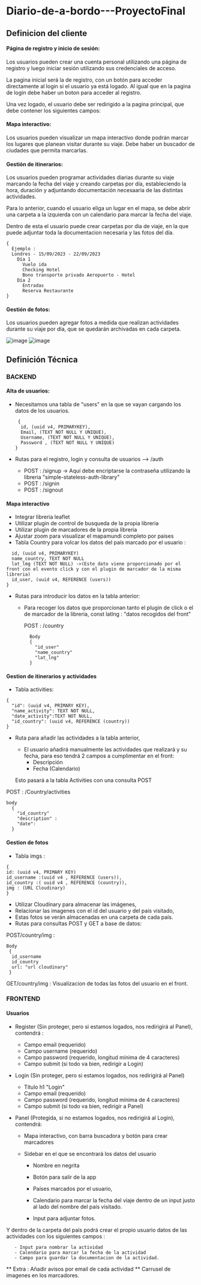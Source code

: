 
# Diario-de-a-bordo---ProyectoFinal
## Definicion del cliente

#### Página de registro y inicio de sesión: 
Los usuarios pueden crear una cuenta personal utilizando una página de registro y luego iniciar sesión utilizando sus credenciales de acceso.

La pagina inicial será la de registro, con un botón para acceder directamente al login si el usuario ya está logado. Al igual que en la pagina de login debe haber un boton para acceder al registro. 

Una vez logado, el usuario debe ser redirigido a la pagina principal, que debe contener los siguientes campos:

#### Mapa interactivo:
Los usuarios pueden visualizar un mapa interactivo donde podrán marcar los lugares que planean visitar durante su viaje. 
Debe haber un buscador de ciudades que permita marcarlas. 

#### Gestión de itinerarios:
Los usuarios pueden programar actividades diarias durante su viaje marcando la fecha del viaje y creando carpetas por día, estableciendo la hora, duración y adjuntando documentación necesaaria de las distintas actividades.

Para lo anterior, cuando el usuario eliga un lugar en el mapa, se debe abrir una carpeta a la izquierda con un calendario para marcar la fecha del viaje. 

Dentro de esta el usuario puede crear carpetas por dia de viaje, en la que puede adjuntar toda la documentacion necesaria y las fotos del día. 
```
{
  Ejemplo : 
  Londres - 15/09/2023 - 22/09/2023
    Día 1
      Vuelo ida
      Checking Hotel
      Bono transporte privado Aeropuerto - Hotel
    Día 2
      Entradas 
      Reserva Restaurante
}
```

#### Gestión de fotos:
Los usuarios pueden agregar fotos a medida que realizan actividades durante su viaje por día, que se quedarán archivadas en cada carpeta. 



   ![image](./imagenes/Registro.jpeg)
   ![image](./imagenes/Panel2.jpeg)


## Definición Técnica
### BACKEND


#### Alta de usuarios:

- Necesitamos una tabla de "users" en la que se vayan cargando los datos de los usuarios.
  ```
   {
    id, (uuid v4, PRIMARYKEY),
    Email, (TEXT NOT NULL Y UNIQUE),
    Username, (TEXT NOT NULL Y UNIQUE),
    Password , (TEXT NOT NULL Y UNIQUE)
  }
  ```
 

- Rutas para el registro, login y consulta de usuarios --> /auth
  - POST : /signup -> Aquí debe encriptarse la contraseña utilizando la libreria "simple-stateless-auth-library"
  - POST : /signin
  - POST : /signout 

#### Mapa interactivo
 - Integrar libreria leaflet
 - Utilizar plugin de control de busqueda de la propia libreria
 - Utilizar plugin de marcadores de la propia libreria
 - Ajustar zoom para visualizar el mapamundi completo por paises
 - Tabla Country para  volcar los datos del país marcado por el usuario :

  ```{
    id, (uuid v4, PRIMARYKEY)
    name_country, TEXT NOT NULL
    lat_lmg (TEXT NOT NULL) ->(Este dato viene proporcionado por el     front con el evento click y con el plugin de marcador de la misma libreria)
    id_user, (uuid v4, REFERENCE (users))
  }
  ```
  

- Rutas para introducir los datos en la tabla anterior:

  - Para recoger los datos que proporcionan tanto el plugin de click o el de marcador de la libreria,
    const latlng : "datos recogidos del front"

    POST : /country 
    ```
      Body 
      {
        "id_user"
        "name_country"
        "lat_lng"
      }
    ```
#### Gestion de itinerarios y actividades

- Tabla activities:

```
{
  "id": (uuid v4, PRIMARY KEY),
  "name_activity": TEXT NOT NULL,
  "date_activity":TEXT NOT NULL,
  "id_country": (uuid v4, REFERENCE (country))
}
```

- Ruta para añadir las actividades a la tabla anterior, 

  - El usuario añadirá manualmente las actividades que realizará y su fecha, para eso tendrá 2 campos a cumplimentar en el front:
    - Descripción
    - Fecha (Calendario)

  Esto pasará a la tabla Activities con una consulta POST

POST : /Country/activities 
```
body
  {
    "id_country" 
    "description" : 
    "date":
  }
  ```

#### Gestion de fotos
- Tabla imgs :
```
{
id: (uuid v4, PRIMARY KEY)
id_username :(uuid v4 , REFERENCE (users)),
id_country :( uuid v4 , REFERENCE (country)),
img : (URL Cloudinary)
}
``` 
- Utilizar Cloudinary para almacenar las imágenes,
- Relacionar las imagenes con el id del usuario y del país visitado,
- Estas fotos se verán almacenadas en una carpeta de cada país. 
- Rutas para consultas POST y GET a base de datos:

POST/country/img :
```
Body
 {
  id_username 
  id_country
  url: "url cloudinary"
 }
 ```

GET/country/img : Visualizacion de todas las fotos del usuario en el front. 

### FRONTEND

#### Usuarios
- Register (Sin proteger, pero si estamos logados, nos redirigirá al Panel), contendrá :
  - Campo email (requerido)
  - Campo username (requerido)
  - Campo password (requerido, longitud mínima de 4 caracteres)
  - Campo submit (si todo va bien, redirigir a Login)

- Login (Sin proteger, pero si estamos logados, nos redirigirá al Panel)
  - Título h1 "Login"
  - Campo email (requerido)
  - Campo password (requerido, longitud mínima de 4 caracteres)
  - Campo submit (si todo va bien, redirigir a Panel)

- Panel (Protegida, si no estamos logados, nos redirigirá al Login), contendrá:

  - Mapa interactivo, con barra buscadora y botón para crear marcadores

  - Sidebar en el que se encontrará los datos del usuario 
    - Nombre en negrita
    - Botón para salir de la app

    - Países marcados por el usuario,
     - Calendario para marcar la fecha del viaje dentro de un input justo al lado del nombre del país visitado. 
     - Input para adjuntar fotos.

Y dentro de la carpeta del país podrá crear el propio usuario datos de las actividades con los siguientes campos :

       - Input para nombrar la actividad
       - Calendario para marcar la fecha de la actividad
       - Campo para guardar la documentacion de la actividad.

** Extra : Añadir avisos por email de cada actividad
** Carrusel de imagenes en los marcadores. 